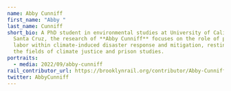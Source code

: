 ```yaml
---
name: Abby Cunniff
first_name: "Abby "
last_name: Cunniff
short_bio: A PhD student in environmental studies at University of California,
  Santa Cruz, the research of **Abby Cunniff** focuses on the role of prison
  labor within climate-induced disaster response and mitigation, resting between
  the fields of climate justice and prison studies.
portraits:
  - media: 2022/09/abby-cunniff
rail_contributor_url: https://brooklynrail.org/contributor/Abby-Cunniff
twitter: AbbyCunniff
---
```


